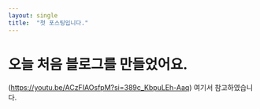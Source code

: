 ```yaml
---
layout: single
title:  "첫 포스팅입니다."
---
```


# 오늘 처음 블로그를 만들었어요.
(https://youtu.be/ACzFIAOsfpM?si=389c_KbpuLEh-Aaq) 여기서 참고하였습니다.
